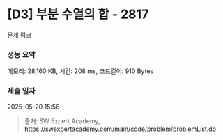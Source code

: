 # [D3] 부분 수열의 합 - 2817 

[문제 링크](https://swexpertacademy.com/main/code/problem/problemDetail.do?contestProbId=AV7IzvG6EksDFAXB) 

### 성능 요약

메모리: 28,160 KB, 시간: 208 ms, 코드길이: 910 Bytes

### 제출 일자

2025-05-20 15:56



> 출처: SW Expert Academy, https://swexpertacademy.com/main/code/problem/problemList.do